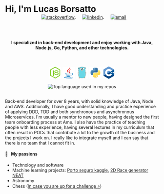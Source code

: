 # Hi, I'm Lucas Borsatto

<p align="center" style="margin: -20px 0 30px">
  &nbsp;&nbsp;
  <a href="https://stackoverflow.com/users/2581736/lucas-borsatto" target="_blank" style='margin-right:10px'>
    <img align="center" src="https://cdn.jsdelivr.net/npm/simple-icons@3.0.1/icons/stackoverflow.svg" alt="stackoverflow" height="22px" width="22px" />
  </a>
  &nbsp;&nbsp;
  <a href="https://www.linkedin.com/in/lucas-borsatto-8b9a405a/" target="_blank" style='margin-right:10px'>
    <img align="center" src="https://cdn.jsdelivr.net/npm/simple-icons@3.0.1/icons/linkedin.svg" alt="linkedin" height="22px" width="22px" />
  </a>
  &nbsp;&nbsp;
  <a href="mailto:lucasborsattosimao@hotmail.com" target="_blank">
    <img align="center" src="https://cdn.jsdelivr.net/npm/simple-icons@3.0.1/icons/protonmail.svg" alt="email" height="22px" width="22px" />
  </a>
</p>


<div style="display: inline_block" align="center"><br>
     <h4>I specialized in back-end development and enjoy working with Java, Node.js, Go, Python, and other technologies.</h4>
    <br /><br />
    <img align="center" height="40" width="40" src="https://raw.githubusercontent.com/devicons/devicon/master/icons/nodejs/nodejs-original.svg">  
    <img align="center" height="40" width="40" src="https://raw.githubusercontent.com/devicons/devicon/master/icons/java/java-original.svg">  
    <img align="center" height="40" width="40" src="https://raw.githubusercontent.com/devicons/devicon/master/icons/go/go-original.svg">
    <img align="center" height="40" width="40" src="https://raw.githubusercontent.com/devicons/devicon/master/icons/python/python-original.svg">
    <img align="center" height="40" width="40" src="https://raw.githubusercontent.com/devicons/devicon/master/icons/cplusplus/cplusplus-original.svg">
</div>

<br />

<div align="center">
  <img width="" src="https://github-readme-stats.vercel.app/api/top-langs/?username=lucasbsimao&layout=compact&hide_title=1&card_width=300" alt="Top language used in my repos" />
  <br /><br />
</div>

Back-end developer for over 8 years, with solid knowledge of Java, Node and AWS. Additionally, I have good understanding and practice experience of applying DDD, TDD and both synchronous and asynchronous Microservices. I'm usually a mentor to new people, having designed the first team onboarding process at Ame. I also have the practice of teaching people with less experience, having several lectures in my curriculum that often result in POCs that contribute a lot to the growth of the business and the projects I work on. I really like to integrate myself and I can say that there is no team that I cannot fit in.

#### 🧡 &nbsp;&nbsp;My passions

* Technology and software
* Machine learning projects: [Porto seguro kaggle](https://github.com/lucasbsimao/porto-seguro-kaggle-competition), [2D Race generator NEAT](https://github.com/lucasbsimao/autoNEAT)
* Astronomy
* Chess ([In case you are up for a challenge :zap:](https://www.chess.com/member/lucasb001))
